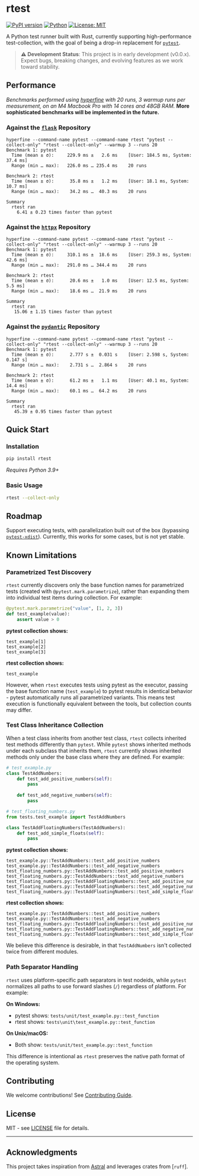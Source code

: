 # rtest

[![PyPI version](https://badge.fury.io/py/rtest.svg)](https://badge.fury.io/py/rtest)
[![Python](https://img.shields.io/pypi/pyversions/rtest.svg)](https://pypi.org/project/rtest/)
[![License: MIT](https://img.shields.io/badge/License-MIT-yellow.svg)](https://opensource.org/licenses/MIT)

A Python test runner built with Rust, currently supporting high-performance test-collection, with the goal of being a drop-in replacement for [`pytest`](https://pytest.org).

> **⚠️ Development Status**: This project is in early development (v0.0.x). Expect bugs, breaking changes, and evolving features as we work toward stability.

## Performance

*Benchmarks performed using [hyperfine](https://github.com/sharkdp/hyperfine) with 20 runs, 3 warmup runs per measurement, on an M4 Macbook Pro with 14 cores and 48GB RAM.* **More sophisticated benchmarks will be implemented in the future.**

### Against the [`flask`](https://github.com/pallets/flask) Repository
```
hyperfine --command-name pytest --command-name rtest "pytest --collect-only" "rtest --collect-only" --warmup 3 --runs 20
Benchmark 1: pytest
  Time (mean ± σ):     229.9 ms ±   2.6 ms    [User: 184.5 ms, System: 37.4 ms]
  Range (min … max):   226.0 ms … 235.4 ms    20 runs
 
Benchmark 2: rtest
  Time (mean ± σ):      35.8 ms ±   1.2 ms    [User: 18.1 ms, System: 10.7 ms]
  Range (min … max):    34.2 ms …  40.3 ms    20 runs
 
Summary
  rtest ran
    6.41 ± 0.23 times faster than pytest
```

### Against the [`httpx`](https://github.com/encode/httpx) Repository
```
hyperfine --command-name pytest --command-name rtest "pytest --collect-only" "rtest --collect-only" --warmup 3 --runs 20
Benchmark 1: pytest
  Time (mean ± σ):     310.1 ms ±  18.6 ms    [User: 259.3 ms, System: 42.6 ms]
  Range (min … max):   291.0 ms … 344.4 ms    20 runs
 
Benchmark 2: rtest
  Time (mean ± σ):      20.6 ms ±   1.0 ms    [User: 12.5 ms, System: 5.5 ms]
  Range (min … max):    18.6 ms …  21.9 ms    20 runs
 
Summary
  rtest ran
   15.06 ± 1.15 times faster than pytest
```

### Against the [`pydantic`](https://github.com/pydantic/pydantic) Repository
```
hyperfine --command-name pytest --command-name rtest "pytest --collect-only" "rtest --collect-only" --warmup 3 --runs 20
Benchmark 1: pytest
  Time (mean ± σ):      2.777 s ±  0.031 s    [User: 2.598 s, System: 0.147 s]
  Range (min … max):    2.731 s …  2.864 s    20 runs
 
Benchmark 2: rtest
  Time (mean ± σ):      61.2 ms ±   1.1 ms    [User: 40.1 ms, System: 14.4 ms]
  Range (min … max):    60.1 ms …  64.2 ms    20 runs
 
Summary
  rtest ran
   45.39 ± 0.95 times faster than pytest
```

## Quick Start

### Installation

```bash
pip install rtest
```

*Requires Python 3.9+*

### Basic Usage

```bash
rtest --collect-only
```

## Roadmap
Support executing tests, with parallelization built out of the box (bypassing [`pytest-xdist`](https://pypi.org/project/pytest-xdist/)). Currently, this works for some cases, but is not yet stable.

## Known Limitations

### Parametrized Test Discovery
`rtest` currently discovers only the base function names for parametrized tests (created with `@pytest.mark.parametrize`), rather than expanding them into individual test items during collection. For example:

```python
@pytest.mark.parametrize("value", [1, 2, 3])
def test_example(value):
    assert value > 0
```

**pytest collection shows:**
```
test_example[1]
test_example[2] 
test_example[3]
```

**rtest collection shows:**
```
test_example
```

However, when `rtest` executes tests using pytest as the executor, passing the base function name (`test_example`) to pytest results in identical behavior - pytest automatically runs all parametrized variants. This means test execution is functionally equivalent between the tools, but collection counts may differ.

### Test Class Inheritance Collection
When a test class inherits from another test class, `rtest` collects inherited test methods differently than `pytest`. While `pytest` shows inherited methods under each subclass that inherits them, `rtest` currently shows inherited methods only under the base class where they are defined. For example:

```python
# test_example.py
class TestAddNumbers:
    def test_add_positive_numbers(self):
        pass
    
    def test_add_negative_numbers(self):
        pass

# test_floating_numbers.py  
from tests.test_example import TestAddNumbers

class TestAddFloatingNumbers(TestAddNumbers):
    def test_add_simple_floats(self):
        pass
```

**pytest collection shows:**
```
test_example.py::TestAddNumbers::test_add_positive_numbers
test_example.py::TestAddNumbers::test_add_negative_numbers
test_floating_numbers.py::TestAddNumbers::test_add_positive_numbers
test_floating_numbers.py::TestAddNumbers::test_add_negative_numbers
test_floating_numbers.py::TestAddFloatingNumbers::test_add_positive_numbers
test_floating_numbers.py::TestAddFloatingNumbers::test_add_negative_numbers
test_floating_numbers.py::TestAddFloatingNumbers::test_add_simple_floats
```

**rtest collection shows:**
```
test_example.py::TestAddNumbers::test_add_positive_numbers
test_example.py::TestAddNumbers::test_add_negative_numbers
test_floating_numbers.py::TestAddFloatingNumbers::test_add_positive_numbers
test_floating_numbers.py::TestAddFloatingNumbers::test_add_negative_numbers
test_floating_numbers.py::TestAddFloatingNumbers::test_add_simple_floats
```

We believe this difference is desirable, in that `TestAddNumbers` isn't collected twice from different modules.

### Path Separator Handling
`rtest` uses platform-specific path separators in test nodeids, while `pytest` normalizes all paths to use forward slashes (`/`) regardless of platform. For example:

**On Windows:**
- pytest shows: `tests/unit/test_example.py::test_function`
- rtest shows: `tests\unit\test_example.py::test_function`

**On Unix/macOS:**
- Both show: `tests/unit/test_example.py::test_function`

This difference is intentional as `rtest` preserves the native path format of the operating system.

## Contributing

We welcome contributions! See [Contributing Guide](CONTRIBUTING.rst).

## License

MIT - see [LICENSE](LICENSE) file for details.

---

## Acknowledgments

This project takes inspiration from [Astral](https://astral.sh) and leverages crates from [`ruff`].
